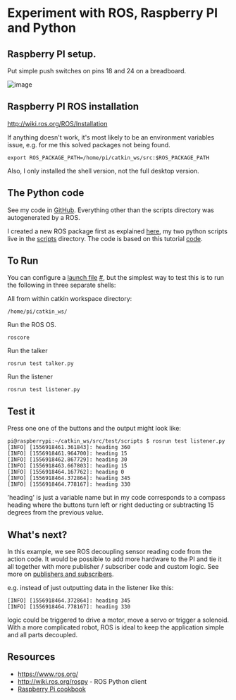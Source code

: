 # Experiment with ROS, Raspberry PI and Python

## Raspberry PI setup.

Put simple push switches on pins 18 and 24 on a breadboard.

![image](https://klausharris.files.wordpress.com/2019/05/img_20190504_081019052.jpg)

## Raspberry PI ROS installation

http://wiki.ros.org/ROS/Installation

If anything doesn't work, it's most likely to be an environment variables issue, e.g. for me this solved packages not being found.

```
export ROS_PACKAGE_PATH=/home/pi/catkin_ws/src:$ROS_PACKAGE_PATH
```

Also, I only installed the shell version, not the full desktop version.

## The Python code

See my code in [GitHub](https://github.com/klasharr/auto_boat/tree/master/test). Everything other than the scripts directory was autogenerated by a ROS.

I created a new ROS package first as explained [here](http://wiki.ros.org/catkin/Tutorials/CreatingPackage), my two python scripts live in the [scripts](https://github.com/klasharr/auto_boat/tree/master/test/scripts) directory. The code is based on this tutorial [code](http://wiki.ros.org/ROS/Tutorials/WritingPublisherSubscriber%28python%29).

## To Run

You can configure a [launch file](http://wiki.ros.org/roslaunch/XML#Example_.launch_XML_Config_Files) [#](http://wiki.ros.org/roslaunch), but the simplest way to test this is to run the following in three separate shells:

All from within catkin workspace directory:

```
/home/pi/catkin_ws/
```

Run the ROS OS.

```
roscore
```

Run the talker

```
rosrun test talker.py
```

Run the listener

```
rosrun test listener.py
```

## Test it

Press one one of the buttons and the output might look like:

```
pi@raspberrypi:~/catkin_ws/src/test/scripts $ rosrun test listener.py 
[INFO] [1556918461.361843]: heading 360
[INFO] [1556918461.964700]: heading 15
[INFO] [1556918462.867729]: heading 30
[INFO] [1556918463.667803]: heading 15
[INFO] [1556918464.167762]: heading 0
[INFO] [1556918464.372864]: heading 345
[INFO] [1556918464.778167]: heading 330
```

'heading' is just a variable name but in my code corresponds to a compass heading where the buttons turn left or right deducting or subtracting 15 degrees from the previous value.

## What's next?

In this example, we see ROS decoupling sensor reading code from the action code. It would be possible to add more hardware to the PI and tie it all together with more publisher / subscriber code and custom logic. See more on [publishers and subscribers](http://wiki.ros.org/roscpp/Overview/Publishers%20and%20Subscribers). 

e.g. instead of just outputting data in the listener like this:

```
[INFO] [1556918464.372864]: heading 345
[INFO] [1556918464.778167]: heading 330
```

logic could be triggered to drive a motor, move a servo or trigger a solenoid. With a more complicated robot, ROS is ideal to keep the application simple and all parts decoupled.

## Resources

- https://www.ros.org/ 
- http://wiki.ros.org/rospy - ROS Python client
- [Raspberry Pi cookbook](http://shop.oreilly.com/product/0636920045182.do)

